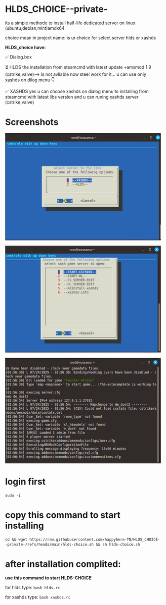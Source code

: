 # HLDS_CHOICE--private-

 its a simple methode to install half-life dedicated server on linux (ubuntu,debian,mint)amdx64

choice mean in project name: is ur choice for select server hlds or xashds 

**HLDS_choice have:**

✅ Dialog.box

⏳ HLDS the installation from steamcmd with latest update +amxmod 1.9 (cstrike,valve)--> is not avliable now steel work for it... u can use only xashds on dilog menu 👇

✅ XASHDS yes u can choose xashds on dialog menu to installing from steamcmd with latest libs version and u can runing xashds server (cstrike,valve)

# Screenshots

![Image](https://raw.githubusercontent.com/happyhere-TN/HLDS_CHOICE--private-/refs/heads/main/firstdialog.png)

![Image](https://raw.githubusercontent.com/happyhere-TN/HLDS_CHOICE--private-/refs/heads/main/secounddialog.png)

![Image](https://raw.githubusercontent.com/happyhere-TN/HLDS_CHOICE--private-/refs/heads/main/publicserver.png)

# login first
    sudo -i 
# copy this command to start installing
    cd && wget https://raw.githubusercontent.com/happyhere-TN/HLDS_CHOICE--private-/refs/heads/main/hlds-choice.sh && sh hlds-choice.sh 

#  after installation complited:
**use this command to start HLDS-CHOICE**
 
for hlds type: `bash hlds.rc`
 
for xashds type: `bash xashds.rc`

